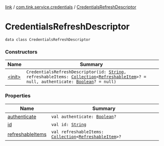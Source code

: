 [link](../../index.md) / [com.tink.service.credentials](../index.md) / [CredentialsRefreshDescriptor](./index.md)

# CredentialsRefreshDescriptor

`data class CredentialsRefreshDescriptor`

### Constructors

| Name | Summary |
|---|---|
| [&lt;init&gt;](-init-.md) | `CredentialsRefreshDescriptor(id: `[`String`](https://kotlinlang.org/api/latest/jvm/stdlib/kotlin/-string/index.html)`, refreshableItems: `[`Collection`](https://kotlinlang.org/api/latest/jvm/stdlib/kotlin.collections/-collection/index.html)`<`[`RefreshableItem`](../../com.tink.model.credentials/-refreshable-item/index.md)`>? = null, authenticate: `[`Boolean`](https://kotlinlang.org/api/latest/jvm/stdlib/kotlin/-boolean/index.html)`? = null)` |

### Properties

| Name | Summary |
|---|---|
| [authenticate](authenticate.md) | `val authenticate: `[`Boolean`](https://kotlinlang.org/api/latest/jvm/stdlib/kotlin/-boolean/index.html)`?` |
| [id](id.md) | `val id: `[`String`](https://kotlinlang.org/api/latest/jvm/stdlib/kotlin/-string/index.html) |
| [refreshableItems](refreshable-items.md) | `val refreshableItems: `[`Collection`](https://kotlinlang.org/api/latest/jvm/stdlib/kotlin.collections/-collection/index.html)`<`[`RefreshableItem`](../../com.tink.model.credentials/-refreshable-item/index.md)`>?` |
